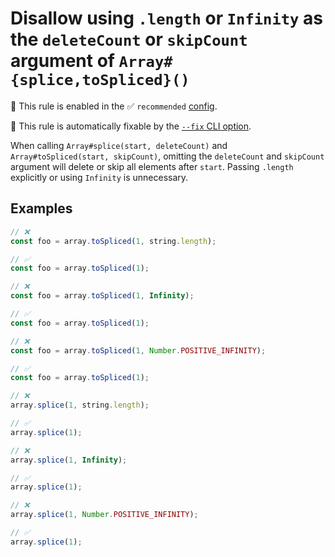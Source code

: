 # Disallow using `.length` or `Infinity` as the `deleteCount` or `skipCount` argument of `Array#{splice,toSpliced}()`

💼 This rule is enabled in the ✅ `recommended` [config](https://github.com/sindresorhus/eslint-plugin-unicorn#recommended-config).

🔧 This rule is automatically fixable by the [`--fix` CLI option](https://eslint.org/docs/latest/user-guide/command-line-interface#--fix).

<!-- end auto-generated rule header -->
<!-- Do not manually modify this header. Run: `npm run fix:eslint-docs` -->

<!-- Remove this comment, add more detailed description. -->

When calling `Array#splice(start, deleteCount)` and `Array#toSpliced(start, skipCount)`, omitting the `deleteCount` and `skipCount` argument will delete or skip all elements after `start`. Passing `.length` explicitly or using `Infinity` is unnecessary.

## Examples

```js
// ❌
const foo = array.toSpliced(1, string.length);

// ✅
const foo = array.toSpliced(1);
```

```js
// ❌
const foo = array.toSpliced(1, Infinity);

// ✅
const foo = array.toSpliced(1);
```

```js
// ❌
const foo = array.toSpliced(1, Number.POSITIVE_INFINITY);

// ✅
const foo = array.toSpliced(1);
```

```js
// ❌
array.splice(1, string.length);

// ✅
array.splice(1);
```

```js
// ❌
array.splice(1, Infinity);

// ✅
array.splice(1);
```

```js
// ❌
array.splice(1, Number.POSITIVE_INFINITY);

// ✅
array.splice(1);
```

